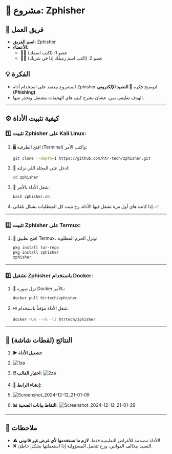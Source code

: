 
# 🎯 مشروع: Zphisher

## 👥 فريق العمل
- **اسم الفريق:** Zphisher
- **الأعضاء:**
  - 🧑‍💻 عضو 1: (اكتب اسمك)
  - 🧑‍💻 عضو 2: (اكتب اسم زميلك إذا في شريك)

## 💡 الفكرة
- المشروع بيعتمد على استخدام أداة Zphisher لتوضيح فكرة **🎣 التصيد الإلكتروني (Phishing)**.  
- الهدف تعليمي بس، عشان نشرح كيف هاي الهجمات بتشتغل ونحذر منها.

---

## ⚙️ كيفية تثبيت الأداة

### 1️⃣ تثبيت Zphisher على Kali Linux:
1. 🖥️ افتح الطرفية (Terminal) واكتب الأمر:
   ```bash
   git clone --depth=1 https://github.com/htr-tech/zphisher.git
   ```
2. 📂 ادخل على المجلد اللي نزلته:
   ```bash
   cd zphisher
   ```
3. 🚀 شغل الأداة بالأمر:
   ```bash
   bash zphisher.sh
   ```
4. إذا كانت هاي أول مرة تشغل فيها الأداة، رح تثبت كل المتطلبات بشكل تلقائي. ✅

---

### 2️⃣ تثبيت Zphisher على Termux:
1. 📱 افتح تطبيق Termux، ونزل الحزم المطلوبة:
   ```bash
   pkg install tur-repo
   pkg install zphisher
   zphisher
   ```

---

### 3️⃣ تشغيل Zphisher باستخدام Docker:
1. 🐋 نزل صورة Docker بالأمر:
   ```bash
   docker pull htrtech/zphisher
   ```
2. ⏯️ شغل الأداة مؤقتاً باستخدام:
   ```bash
   docker run --rm -ti htrtech/zphisher
   ```

---

## 📸 النتائج (لقطات شاشة)
1. **▶️ تشغيل الأداة:**
2. ![1za](https://github.com/user-attachments/assets/30caca43-86e6-4092-b054-5f82f87d675c)


3. **🖱️ اختيار القالب:**
![2za](https://github.com/user-attachments/assets/7db439bf-c08a-4937-a5ef-5770e58881cd)

4. **🔗 إنشاء الرابط:**
5. ![Screenshot_2024-12-12_21-01-09](https://github.com/user-attachments/assets/5c0fd7ec-e5be-4340-b357-7b900478d49b)

6. **📊 التقاط بيانات الضحية:**
![Screenshot_2024-12-12_21-01-29](https://github.com/user-attachments/assets/f2194dab-0308-46be-9acc-08e9f4db21b8)

---

## 📝 ملاحظات
- ⚠️ الأداة مصممة للأغراض التعليمية فقط. **لازم ما تستخدمها لأي غرض غير قانوني!**
- ❌ التصيد بيخالف القوانين، ورح تتحمل المسؤولية إذا استعملتها بشكل خاطئ.
